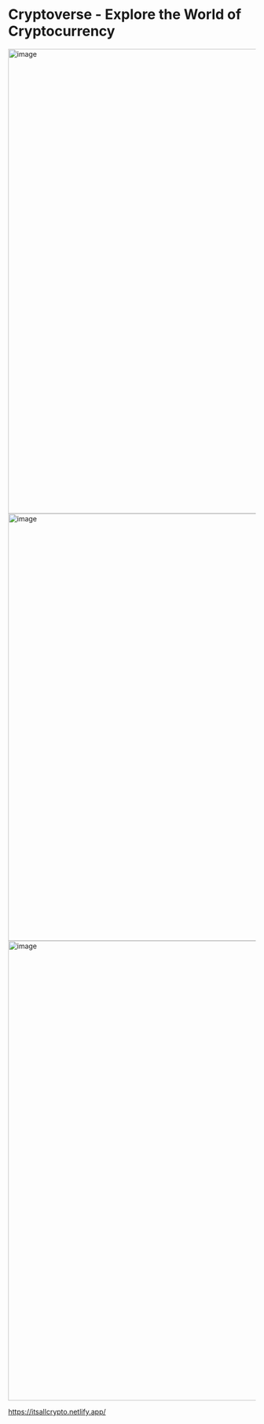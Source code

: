 # Cryptoverse - Explore the World of Cryptocurrency

<img width="944" alt="image" src="https://user-images.githubusercontent.com/58396104/186797028-d6faf7b3-b7ba-4af6-aab2-19e0ec7ed457.png">

<img width="868" alt="image" src="https://user-images.githubusercontent.com/58396104/186797115-902d9028-c3a3-475b-97de-7570af909d5d.png">

<img width="934" alt="image" src="https://user-images.githubusercontent.com/58396104/186796733-2532243e-6de6-4b5d-802b-19aec14768db.png">







https://itsallcrypto.netlify.app/
